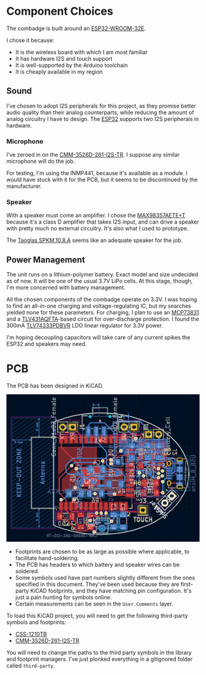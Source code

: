 # Component Choices

The combadge is built around an [ESP32-WROOM-32E](https://www.espressif.com/en/support/documents/technical-documents?keys=&field_type_tid%5B%5D=54&7&8&8&2&3https://www.espressif.com/en/support/documents/technical-documents?keys=&field_type_tid%5B%5D=54&7&8&8&2&3).

I chose it because:

- It is the wireless board with which I am most familiar
- It has hardware I2S and touch support
- It is well-supported by the Arduino toolchain
- It is cheaply available in my region

## Sound

I've chosen to adopt I2S peripherals for this project, as they promise better audio quality than their analog counterparts, while reducing the amount of analog circuitry I have to design.
The [ESP32](https://docs.espressif.com/projects/esp-idf/en/v4.2.3/esp32/api-reference/peripherals/i2s.html) supports two I2S peripherals in hardware.

### Microphone

I've zeroed in on the [CMM-3526D-261-I2S-TR](https://www.cuidevices.com/product/audio/microphones/mems-microphones/cmm-3526d-261-i2s-tr).
I suppose any similar microphone will do the job.

For testing, I'm using the INMP441, because it's available as a module. I would have stuck with it for the PCB, but it seems to be discontinued by the manufacturer.

### Speaker

With a speaker must come an amplifier. I chose the [MAX98357AETE+T](https://www.analog.com/en/products/max98357a.html#product-overview) because it's a class D amplifier that takes I2S input, and can drive a speaker with pretty much no external circuitry.
It's also what I used to prototype.

The [Taoglas SPKM.10.8.A](https://www.taoglas.com/product/10-mm-round-miniature-speaker-500mw/) seems like an adequate speaker for the job.

## Power Management

The unit runs on a lithium-polymer battery. Exact model and size undecided as of now. It will be one of the usual 3.7V LiPo cells.
At this stage, though, I'm more concerned with battery management.

All the chosen components of the combadge operate on 3.3V. I was hoping to find an all-in-one charging and voltage-regulating IC, but my searches yielded none for these parameters.
For charging, I plan to use an [MCP73831](https://www.microchip.com/en-us/product/MCP73831) and a [TLV431AQFTA](https://www.diodes.com/assets/Datasheets/TLV431Q.pdf)-based circuit for over-discharge protection.
I found the 300mA [TLV74333PDBVR](https://www.ti.com/product/TLV743P/part-details/TLV74333PDBVR) LDO linear regulator for 3.3V power.

I'm hoping decoupling capacitors will take care of any current spikes the ESP32 and speakers may need.

# PCB

The PCB has been designed in KiCAD.

![PCB](assets/pcb.png)

- Footprints are chosen to be as large as possible where applicable, to facilitate hand-soldering.
- The PCB has headers to which battery and speaker wires can be soldered.
- Some symbols used have part numbers slightly different from the ones specified in this document. They've been used because they are first-party KiCAD footprints, and they have matching pin configuration. It's just a pain hunting for symbols online.
- Certain measurements can be seen in the `User.Comments` layer.

To load this KiCAD project, you will need to get the following third-party symbols and footprints:

- [CSS-1210TB](https://app.ultralibrarian.com/details/711a64f8-0773-11ed-b159-0a34d6323d74/Nidec-Copal-Electronics/CSS-1210TB?uid=38990419&exports=KiCAD&open=exports)
- [CMM-3526D-261-I2S-TR](https://www.cuidevices.com/product/resource/pcbfootprint/cmm-3526d-261-i2s-tr)

You will need to change the paths to the third party symbols in the library and footprint managers. I've just plonked everything in a gitignored folder called `third-party`.
